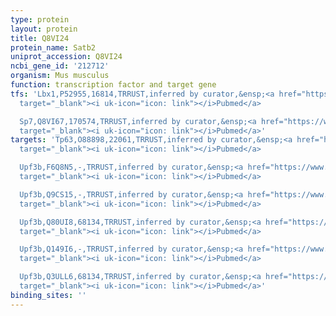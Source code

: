```yaml
---
type: protein
layout: protein
title: Q8VI24
protein_name: Satb2
uniprot_accession: Q8VI24
ncbi_gene_id: '212712'
organism: Mus musculus
function: transcription factor and target gene
tfs: 'Lbx1,P52955,16814,TRRUST,inferred by curator,&ensp;<a href="https://www.ncbi.nlm.nih.gov/pubmed/?term=15733084%5Buid%5D"
  target="_blank"><i uk-icon="icon: link"></i>Pubmed</a>

  Sp7,Q8VI67,170574,TRRUST,inferred by curator,&ensp;<a href="https://www.ncbi.nlm.nih.gov/pubmed/?term=21828043%5Buid%5D"
  target="_blank"><i uk-icon="icon: link"></i>Pubmed</a>'
targets: 'Tp63,O88898,22061,TRRUST,inferred by curator,&ensp;<a href="https://www.ncbi.nlm.nih.gov/pubmed/?term=21965674%5Buid%5D"
  target="_blank"><i uk-icon="icon: link"></i>Pubmed</a>

  Upf3b,F6Q8N5,-,TRRUST,inferred by curator,&ensp;<a href="https://www.ncbi.nlm.nih.gov/pubmed/?term=23925499%5Buid%5D"
  target="_blank"><i uk-icon="icon: link"></i>Pubmed</a>

  Upf3b,Q9CS15,-,TRRUST,inferred by curator,&ensp;<a href="https://www.ncbi.nlm.nih.gov/pubmed/?term=23925499%5Buid%5D"
  target="_blank"><i uk-icon="icon: link"></i>Pubmed</a>

  Upf3b,Q80UI8,68134,TRRUST,inferred by curator,&ensp;<a href="https://www.ncbi.nlm.nih.gov/pubmed/?term=23925499%5Buid%5D"
  target="_blank"><i uk-icon="icon: link"></i>Pubmed</a>

  Upf3b,Q149I6,-,TRRUST,inferred by curator,&ensp;<a href="https://www.ncbi.nlm.nih.gov/pubmed/?term=23925499%5Buid%5D"
  target="_blank"><i uk-icon="icon: link"></i>Pubmed</a>

  Upf3b,Q3ULL6,68134,TRRUST,inferred by curator,&ensp;<a href="https://www.ncbi.nlm.nih.gov/pubmed/?term=23925499%5Buid%5D"
  target="_blank"><i uk-icon="icon: link"></i>Pubmed</a>'
binding_sites: ''
---
```

